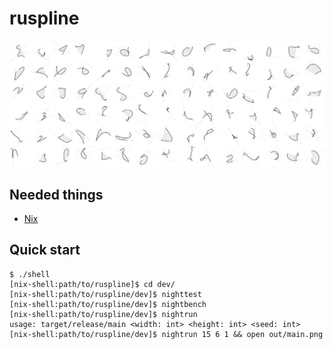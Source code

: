 # ruspline

![](cover.png)

Needed things
---
 * [Nix](https://nixos.org/nix/)

Quick start
---
```
$ ./shell
[nix-shell:path/to/ruspline]$ cd dev/
[nix-shell:path/to/ruspline/dev]$ nighttest
[nix-shell:path/to/ruspline/dev]$ nightbench
[nix-shell:path/to/ruspline/dev]$ nightrun
usage: target/release/main <width: int> <height: int> <seed: int>
[nix-shell:path/to/ruspline/dev]$ nightrun 15 6 1 && open out/main.png
```
